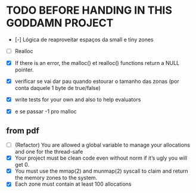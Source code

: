 # TODO BEFORE HANDING IN THIS GODDAMN PROJECT

- [-] Lógica de reaproveitar espaços da small e tiny zones
- [ ] Realloc
- [x] If there is an error, the malloc() et realloc() functions return a NULL pointer.
- [x] verificar se vai dar pau quando estourar o tamanho das zonas (por conta daquele 1 byte de true/false)
- [x] write tests for your own and also to help evaluators
- [x] e se passar -1 pro malloc


## from pdf
- [ ] (Refactor) You are allowed a global variable to manage your allocations and one for the thread-safe
- [x] Your project must be clean code even without norm if it’s ugly you will get 0.
- [x] You must use the mmap(2) and munmap(2) syscall to claim and return the memory zones to the system.
- [x] Each zone must contain at least 100 allocations
